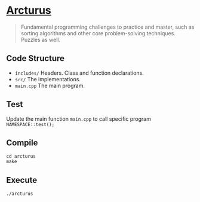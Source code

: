 # [Arcturus](https://en.wikipedia.org/wiki/Arcturus) 


> Fundamental programming challenges to practice and master, such as sorting algorithms and other core problem-solving techniques. Puzzles as well.

## Code Structure
- `includes/` Headers. Class and function declarations.
- `src/` The implementations.
- `main.cpp` The main program.
 
## Test 
Update the main function `main.cpp` to call specific program `NAMESPACE::test();`

## Compile
```
cd arcturus
make
```

## Execute
```
./arcturus
```